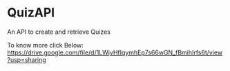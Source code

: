 # QuizAPI
An API to create and retrieve Quizes

To know more click Below:
https://drive.google.com/file/d/1LWjvHfIqymhEp7s66wGN_fBmihIrfs6t/view?usp=sharing
